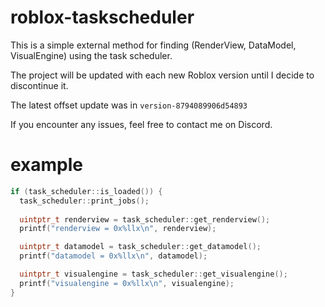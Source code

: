 # roblox-taskscheduler
This is a simple external method for finding (RenderView, DataModel, VisualEngine) using the task scheduler.

The project will be updated with each new Roblox version until I decide to discontinue it.

The latest offset update was in ```version-8794089906d54893```

If you encounter any issues, feel free to contact me on Discord.
# example
```c++
if (task_scheduler::is_loaded()) {
  task_scheduler::print_jobs();
  
  uintptr_t renderview = task_scheduler::get_renderview();
  printf("renderview = 0x%llx\n", renderview);

  uintptr_t datamodel = task_scheduler::get_datamodel();
  printf("datamodel = 0x%llx\n", datamodel);

  uintptr_t visualengine = task_scheduler::get_visualengine();
  printf("visualengine = 0x%llx\n", visualengine);
}
```
